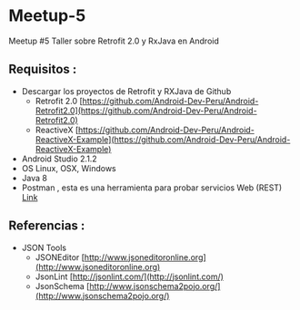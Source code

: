 # Meetup-5
Meetup #5  Taller sobre Retrofit 2.0 y RxJava en Android

## Requisitos :

- Descargar los proyectos de Retrofit y RXJava de Github
  * Retrofit 2.0 [https://github.com/Android-Dev-Peru/Android-Retrofit2.0](https://github.com/Android-Dev-Peru/Android-Retrofit2.0)
  * ReactiveX [https://github.com/Android-Dev-Peru/Android-ReactiveX-Example](https://github.com/Android-Dev-Peru/Android-ReactiveX-Example)
- Android Studio 2.1.2
- OS Linux, OSX, Windows
- Java 8 
- Postman , esta es una herramienta para probar servicios Web (REST)  [Link](https://chrome.google.com/webstore/detail/postman/fhbjgbiflinjbdggehcddcbncdddomop)

## Referencias :
 - JSON Tools 
    * JSONEditor [http://www.jsoneditoronline.org](http://www.jsoneditoronline.org)
    * JsonLint [http://jsonlint.com/](http://jsonlint.com/)
    * JsonSchema [http://www.jsonschema2pojo.org/](http://www.jsonschema2pojo.org/)
